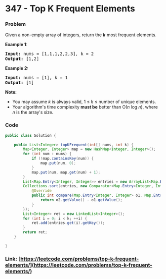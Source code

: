 # 347 - Top K Frequent Elements

### Problem
<p>Given a non-empty array of integers, return the <b><i>k</i></b> most frequent elements.</p>

<p><strong>Example 1:</strong></p>

<pre>
<strong>Input: </strong>nums = <span id="example-input-1-1">[1,1,1,2,2,3]</span>, k = <span id="example-input-1-2">2</span>
<strong>Output: </strong><span id="example-output-1">[1,2]</span>
</pre>

<div>
<p><strong>Example 2:</strong></p>

<pre>
<strong>Input: </strong>nums = <span id="example-input-2-1">[1]</span>, k = <span id="example-input-2-2">1</span>
<strong>Output: </strong><span id="example-output-2">[1]</span></pre>
</div>

<p><b>Note: </b></p>

<ul>
	<li>You may assume <i>k</i> is always valid, 1 &le; <i>k</i> &le; number of unique elements.</li>
	<li>Your algorithm&#39;s time complexity <b>must be</b> better than O(<i>n</i> log <i>n</i>), where <i>n</i> is the array&#39;s size.</li>
</ul>


### Code
```java
public class Solution {
    
    public List<Integer> topKFrequent(int[] nums, int k) {
        Map<Integer, Integer> map = new HashMap<Integer, Integer>();
        for (int num : nums) {
            if (!map.containsKey(num)) {
                map.put(num, 0);
            }
            map.put(num, map.get(num) + 1);
        }
        List<Map.Entry<Integer, Integer>> entries = new ArrayList<Map.Entry<Integer, Integer>>(map.entrySet());
        Collections.sort(entries, new Comparator<Map.Entry<Integer, Integer>>() {
            @Override
            public int compare(Map.Entry<Integer, Integer> o1, Map.Entry<Integer, Integer> o2) {
                return o2.getValue() - o1.getValue();
            }
        });
        List<Integer> ret = new LinkedList<Integer>();
        for (int i = 0; i < k; ++i) {
            ret.add(entries.get(i).getKey());
        }
        return ret;
    }
    
}
```
### Link: [https://leetcode.com/problems/top-k-frequent-elements/](https://leetcode.com/problems/top-k-frequent-elements/)
